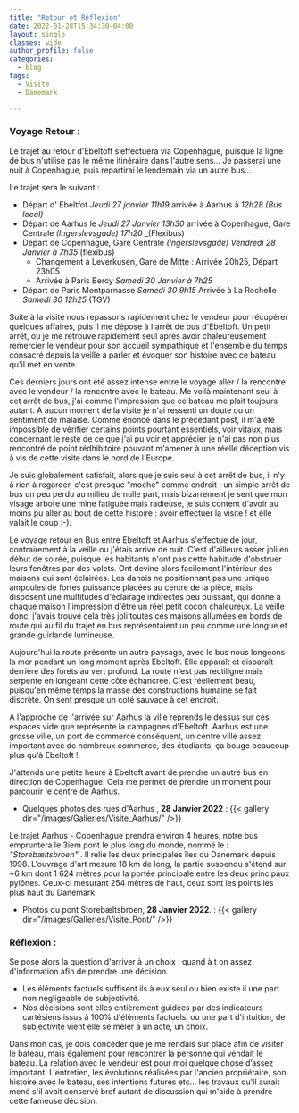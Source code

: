 ```yaml
---
title: "Retour et Réflexion"
date: 2022-01-28T15:34:30-04:00
layout: single
classes: wide
author_profile: false
categories:
  - blog
tags:
  - Visite
  - Danemark

---
```



### Voyage Retour :

Le trajet au retour d'Ebeltoft s’effectuera via Copenhague, puisque la ligne de bus n'utilise pas le même itinéraire dans l'autre sens... Je passerai une nuit à Copenhague, puis repartirai le lendemain via un autre bus...

Le trajet sera le suivant :
 * Départ d' Ebeltfot _Jeudi 27 janvier 11h19_ arrivée à Aarhus à _12h28_ _(Bus local)_
 * Départ de Aarhus le _Jeudi 27 Janvier 13h30_ arrivée à Copenhague, Gare Centrale _(Ingerslevsgade)_ _17h20_ _(Flexibus)
 * Départ de Copenhague, Gare Centrale _(Ingerslevsgade)_ _Vendredi 28 Janvier à 7h35_ (flexibus)
      * Changement à Leverkusen, Gare de Mitte : Arrivée 20h25, Départ 23h05
      * Arrivée à Paris Bercy _Samedi 30 Janvier à 7h25_
 * Départ de Paris Montparnasse _Samedi 30 9h15_ Arrivée à La Rochelle _Samedi 30 12h25_ (TGV)

Suite à la visite nous repassons rapidement chez le vendeur pour récupérer quelques affaires, puis il me dépose à l'arrêt de bus d'Ebeltoft. Un petit arrêt, ou je me retrouve rapidement seul après avoir chaleureusement remercier le vendeur pour son accueil sympathique et l'ensemble du temps consacré depuis la veille à parler et évoquer son histoire avec ce bateau qu'il met en vente.

Ces derniers jours ont été assez intense entre le voyage aller / la rencontre avec le vendeur / la rencontre avec le bateau. Me voilà maintenant seul à cet arrêt de bus, j'ai comme l'impression que ce bateau me plait toujours autant. A aucun moment de la visite je n'ai ressenti un doute ou un sentiment de malaise. Comme énoncé dans le précédant post, il m'à été impossible de vérifier certains points pourtant essentiels, voir vitaux, mais concernant le reste de ce que j'ai pu voir et apprécier je n'ai pas non plus rencontré de point rédhibitoire pouvant m'amener à une réelle déception vis à vis de cette visite dans le nord de l'Europe.

Je suis globalement satisfait, alors que je suis seul à cet arrêt de bus, il n'y à rien à regarder, c'est presque "moche" comme endroit : un simple arrêt de bus un peu perdu au milieu de nulle part, mais bizarrement je sent que mon visage arbore une mine fatiguée mais radieuse, je suis content d'avoir au moins pu aller au bout de cette histoire : avoir effectuer la visite ! et elle valait le coup  :-).

Le voyage retour en Bus entre Ebeltoft et Aarhus s'effectue de jour, contrairement à la veille ou j'étais arrivé de nuit. C'est d'ailleurs asser joli en début de soirée, puisque les habitants n'ont pas cette habitude d'obstruer leurs fenêtres par des volets. Ont devine alors facilement l'intérieur des maisons qui sont éclairées. Les danois ne positionnant pas une unique ampoules de fortes puissance placées au centre de la pièce, mais disposent une multitudes d'éclairage indirectes peu puissant, qui donne à chaque maison l'impression d'être un réel petit cocon chaleureux. La veille donc, j'avais trouvé cela très joli toutes ces maisons allumées en bords de route qui au fil du trajet en bus représentaient un peu comme une longue et grande guirlande lumineuse.

Aujourd'hui la route présente un autre paysage, avec le bus nous longeons la mer pendant un long moment après Ebeltoft. Elle apparaît et disparaît derrière des forets au vert profond. La route n'est pas rectiligne mais serpente en longeant cette côte échancrée. C'est réellement beau, puisqu'en même temps la masse des constructions humaine se fait discrète. On sent presque un coté sauvage à cet endroit.

A l'approche de l'arrivée sur Aarhus la ville reprends le dessus sur ces espaces vide que représente la campagnes d'Ebeltoft. Aarhus est une grosse ville, un port de commerce conséquent, un centre ville assez important avec de nombreux commerce, des étudiants, ça bouge beaucoup plus qu'à Ebeltoft !

J'attends une petite heure à Ebeltoft avant de prendre un autre bus en direction de Copenhague. Cela me permet de prendre un moment pour parcourir le centre de Aarhus.

 * Quelques photos des rues d'Aarhus , **28 Janvier 2022** :
 {{< gallery dir="/images/Galleries/Visite_Aarhus/" />}}

Le trajet Aarhus - Copenhague prendra environ 4 heures, notre bus empruntera le 3iem pont le plus long du monde, nommé le : _"Storebæltsbroen"_ . Il relie les deux principales îles du Danemark depuis 1998. L'ouvrage d'art mesure 18 km de long, la partie suspendu s'étend sur ~6 km dont 1 624 mètres pour la portée principale entre les deux principaux pylônes. Ceux-ci mesurant 254 mètres de haut, ceux sont les points les plus haut du Danemark. 

 * Photos du pont Storebæltsbroen, **28 Janvier 2022**. :
{{< gallery dir="/images/Galleries/Visite_Pont/" />}}




### Réflexion :

Se pose alors la question d'arriver à un choix : quand à t on assez d'information afin de prendre une décision. 
 * Les éléments factuels suffisent ils à eux seul ou bien existe il une part non négligeable de subjectivité. 
 * Nos décisions sont elles entièrement guidées par des indicateurs cartésiens issus à 100% d'éléments factuels, ou une part d'intuition, de subjectivité vient elle se mêler à un acte, un choix.

Dans mon cas, je dois concéder que je me rendais sur place afin de visiter le bateau, mais également pour rencontrer la personne qui vendait le bateau. La relation avec le vendeur est pour moi quelque chose d’assez important. L'entretien, les évolutions réalisées par l'ancien propriétaire, son histoire avec le bateau, ses intentions futures etc... les travaux qu'il aurait mené s'il avait conservé bref autant de discussion qui m'aide à prendre cette fameuse décision. 


